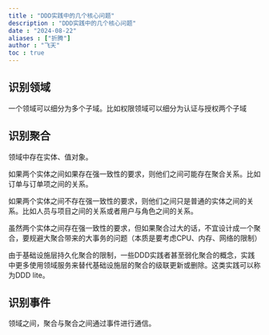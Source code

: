 ```yaml
---
title : "DDD实践中的几个核心问题"
description : "DDD实践中的几个核心问题"
date : "2024-08-22"
aliases : ["折腾"]
author : "飞天"
toc : true
---
```




## 



## 识别领域

一个领域可以细分为多个子域。比如权限领域可以细分为认证与授权两个子域

## 识别聚合

领域中存在实体、值对象。

如果两个实体之间如果存在强一致性的要求，则他们之间可能存在聚合关系。比如订单与订单项之间的关系。

如果两个实体之间不存在强一致性的要求，则他们之间只是普通的实体之间的关系。比如人员与项目之间的关系或者用户与角色之间的关系。

虽然两个实体之间存在强一致性的要求，但如果聚合过大的话，不宜设计成一个聚合，要规避大聚合带来的大事务的问题（本质是要考虑CPU、内存、网络的限制）

由于基础设施层持久化聚合的限制，一些DDD实践者甚至弱化聚合的概念，实践中更多使用领域服务来替代基础设施层的聚合的级联更新或删除。这类实践可以称为DDD lite。

## 识别事件

领域之间，聚合与聚合之间通过事件进行通信。